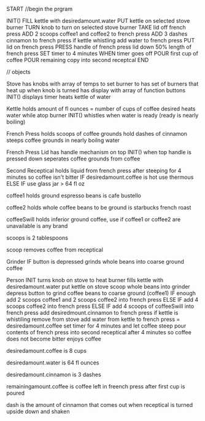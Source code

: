 START 
//begin the prgram

INIT()
  FILL kettle with desiredamount.water
  PUT kettle on selected stove burner
  TURN knob to turn on selected stove burner
  TAKE lid off french press
  ADD 2 scoops coffee1 and coffee2 to french press
  ADD 3 dashes cinnamon to french press
  if kettle whistling add water to french press
  PUT lid on french press
  PRESS handle of french press lid down 50% length of french press
  SET timer to 4 minutes
  WHEN timer goes off POUR first cup of coffee
  POUR remaining copy into second receptcal
END

// objects

Stove
  has knobs with array of temps to set burner to
  has set of burners that heat up when knob is turned
  has display with array of function buttons
   INIT()
    displays timer 
    heats kettle of water

Kettle
  holds amount of fl ounces = number of cups of coffee desired
  heats water while atop burner
   INIT()
    whistles when water is ready (ready is nearly boiling)

French Press
  holds scoops of coffee grounds
  hold dashes of cinnamon 
  steeps coffee grounds in nearly boilng water

French Press Lid
  has handle mechanism on top
   INIT()
    when top handle is pressed down seperates coffee grounds from coffee

Second Receptical
  holds liquid from french press after steeping for 4 minutes so coffee isn't bitter
    IF desiredamount.coffee is hot use thermous
      ELSE IF use glass jar > 64 fl oz

coffee1
  holds ground espresso beans
  is cafe bustello

coffee2 
  holds whole coffee beans to be ground
  is starbucks french roast

coffeeSwill
  holds inferior ground coffee, use if coffee1 or coffee2 are unavailable
  is any brand

scoops 
  is 2 tablespoons

scoop
  removes coffee from receptical

Grinder
  IF button is depressed grinds whole beans into coarse ground coffee

Person
  INIT
    turns knob on stove to heat burner
    fills kettle with desiredamount.water
    put kettle on stove
    scoop whole beans into grinder
    depress button to grind coffee beans to coarse ground (coffee1)
    IF enough add 2 scoops coffee1 and 2 scoops coffee2 into french press
        ELSE IF add 4 scoops coffee2 into french press
        ELSE IF add 4 scoops of coffeeSwill into french press
    add desiredmount.cinnamon to french press
    if kettle is whistiling remove from stove
    add water from kettle to french press = desiredamount.coffee
    set timer for 4 minutes and let coffee steep
    pour contents of french press into second receptical after 4 minutes so coffee does not 
     become bitter
    enjoys coffee
    
desiredamount.coffee is 8 cups

desiredamount.water is 64 fl ounces

desiredamount.cinnamon is 3 dashes 

remainingamount.coffee is coffee left in freench press after first cup is poured

dash is the amount of cinnamon that comes out when receptical is turned upside down and shaken





  
  
